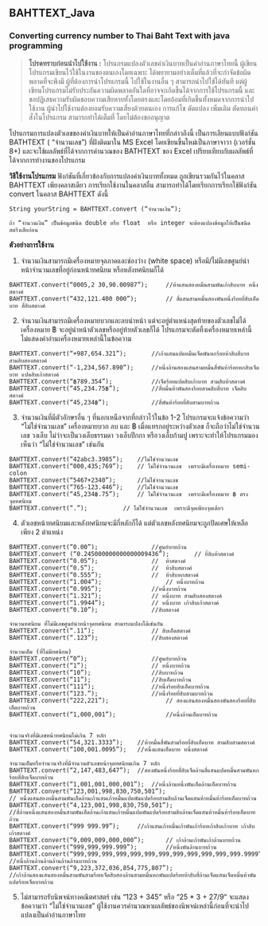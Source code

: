 ## BAHTTEXT_Java
### Converting currency number to Thai Baht Text with java programming

> **โปรดทราบก่อนนำไปใช้งาน :** โปรแกรมแปลงตัวเลขค่าเงินบาทเป็นคำอ่านภาษาไทยนี้ ผู้เขียนโปรแกรมเขียนไว้ใช้ในงานของตนเองโดยเฉพาะ ได้พยายามอย่างเต็มที่แล้วที่จะกำจัดข้อผิดพลาดที่จะพึงมี ผู้ที่ต้องการนำโปรแกรมนี้
> ไปใช้ในงานอื่น ๆ สามารถนำไปใช้ได้ทันที แต่ผู้เขียนโปรแกรมไม่รับประกันความผิดพลาดอันใดที่อาจจะเกิดขึ้นได้จากการใช้โปรแกรมนี้  และขอปฏิเสธความรับผิดชอบความเสียหายทั้งโดยตรงและโดยอ้อมที่เกิดขึ้นทั้งหมดจากการนำไปใช้งาน
> ผู้นำไปใช้งานต้องยอมรับความเสี่ยงด้วยตนเอง การแก้ไข ดัดแปลง เพิ่มเติม ตัดทอนคำสั่งในโปรแกรม สามารถทำได้เต็มที่ โดยไม่ต้องขออนุญาต

โปรแกรมการแปลงตัวเลขของค่าเงินบาทให้เป็นคำอ่านภาษาไทยที่กล่าวถึงนี้ เป็นการเลียนแบบฟังก์ชัน BATHTEXT ( “จำนวนเลข”)  ที่ฝังติดมาใน MS Excel  โดยเขียนขึ้นใหม่เป็นภาษาจาวา (เวอร์ชั่น 8+)  และจะใช้ผลลัพธ์ที่ได้จากการคำนวณของ BATHTEXT ของ Excel  เปรียบเทียบกับผลลัพธ์ที่ได้จากการทำงานของโปรแกรม

**วิธีใช้งานโปรแกรม**
	ฟังก์ชันที่เกี่ยวข้องกับการแปลงค่าเงินบาททั้งหมด ถูกเขียนรวมกันไว้ในคลาส BAHTTEXT  เพียงคลาสเดียว การเรียกใช้งานในคลาสอื่น สามารถทำได้โดยเรียกการเรียกใช้ฟังก์ชัน convert ในคลาส BAHTTEXT ดังนี้
	
	String yourString = BAHTTEXT.convert (“จำนวนเงิน”); 
	
	ถ้า “จำนวนเงิน” เป็นข้อมูลชนิด double หรือ float  หรือ integer จะต้องแปลงข้อมูลให้เป็นชนิดสตริงเสียก่อน

**ตัวอย่างการใช้งาน**   
  1. จำนวนเงินสามารถมีเครื่องหมายจุลภาคและช่องว่าง (white space)  หรือมี/ไม่มีเลขศูนย์นำหน้าจำนวนเลขที่อยู่ก่อนหน้าทศนิยม หรือหลังทศนิยมก็ได้
  
  	BAHTTEXT.convert(“0005,2 30,90.00987”);		//ห้าแสนสองหมื่นสามพันเก้าสิบบาท หนึ่งสตางค์
	BAHTTEXT.convert(“432,121.400 000”);		// สี่แสนสามหมื่นสองพันหนึ่งร้อยยี่สิบเอ็ดบาท สี่สิบสตางค์
	
  2. จำนวนเงินสามารถมีเครื่องหมายบวกและลบนำหน้า แต่จะอยู่ตำแหน่งสุดท้ายของตัวเลขไม่ได้ เครื่องหมาย ฿ จะอยู่นำหน้าตัวเลขหรืออยู่ท้ายตัวเลขก็ได้ โปรแกรมจะตัดทิ้งเครื่องหมายเหล่านี้ ไม่แสดงคำอ่านเครื่องหมายเหล่านี้ในข้อความ
  
	BAHTTEXT.convert(“+987,654.321”); 		//เก้าแสนแปดหมื่นเจ็ดพันหกร้อยห้าสิบสี่บาท สามสิบสองสตางค์
	BAHTTEXT.convert(“-1,234,567.890”);		//หนึ่งล้านสองแสนสามหมื่นสี่พันห้าร้อยหกสิบเจ็ดบาท แปดสิบเก้าสตางค์
	BAHTTEXT.convert(“฿789.354”); 			//เจ็ดร้อยแปดสิบเก้าบาท สามสิบห้าสตางค์
	BAHTTEXT.convert(“45,234.75฿”);			//สี่หมื่นห้าพันสองร้อยสามสิบสี่บาท เจ็ดสิบสตางค์
	BAHTTEXT.convert(“45,234฿”);  			//สี่พันห้าร้อยยี่สิบสามบาทถ้วน

  3. จำนวนเงินที่มีตัวอักษรอื่น ๆ ที่นอกเหนือจากที่กล่าวไว้ในข้อ 1-2  โปรแกรมจะแจ้งข้อความว่า “ไม่ใช่จำนวนเลข”  เครื่องหมายบวก ลบ และ ฿ เมื่อแทรกอยู่ระหว่างตัวเลข ก็จะถือว่าไม่ใช่จำนวนเลข วงเล็บ ไม่ว่าจะเป็นวงเล็บธรรมดา วงเล็บปีกกา หรือวงเล็บก้ามปู เพราะจะทำให้โปรแกรมมองเห็นว่า “ไม่ใช่จำนวนเลข” เช่นกัน
 
 	BAHTTEXT.convert(“42abc3.3985”);	//ไม่ใช่จำนวนเลข
	BAHTTEXT.convert(“000,435;769”);	// ไม่ใช่จำนวนเลข  เพราะมีเครื่องหมาย semi-colon
	BAHTTEXT.convert(“5467+2340”);		//ไม่ใช่จำนวนเลข
	BAHTTEXT.convert(“765-123.446”);	//ไม่ใช่จำนวนเลข
	BAHTTEXT.convert(“45,234฿.75”); 	// ไม่ใช่จำนวนเลข  เพราะมีเครื่องหมาย ฿ ตรงจุดทศนิยม
	BAHTTEXT.convert(“.”);			// ไม่ใช่จำนวนเลข  เพราะมีจุดเพียงจุดเดียว

  4. ตัวเลชหน้าทศนิยมและหลังทศนิยมจะมีกี่หลักก็ได้  แต่ตัวเลขหลังทศนิยมจะถูกปัดเศษให้เหลือเพียง 2  ตำแหน่ง
  
  	BAHTTEXT.convert(“0.00”);				//ศูนย์บาทถ้วน
	BAHTTEXT.convert (“0.245000000000000009436”);  		// ยี่สิบห้าสตางค์
	BAHTTEXT.convert(“0.05”); 				//  ห้าสตางค์
	BAHTTEXT.convert(“0.5”); 				//  ห้าสิบสตางค์
	BAHTTEXT.convert(“0.555”); 				//  ห้าสิบหกสตางค์
	BAHTTEXT.convert(“1.004”);  				// หนึ่งบาทถ้วน
	BAHTTEXT.convert(“0.995”);				//หนึ่งบาทถ้วน
	BAHTTEXT.convert(“1.321”);				// หนึ่งบาท สามสิบสองสตางค์
	BAHTTEXT.convert(“1.9944”);				// หนึ่งบาท เก้าสิบเก้าสตางค์
	BAHTTEXT.convert(“0.10”);				//สิบสตางค์
	
	จำนวนทศนิยม ที่ไม่มีเลขศูนย์นำหน้าจุดทศนิยม สามารถแปลงได้เช่นกัน
	BAHTTEXT.convert(“.11”);				// สิบเอ็ดสตางค์
	BAHTTEXT.convert(“.123”);				//สิบสองสตางค์
	
	จำนวนเต็ม (ที่ไม่มีทศนิยม)
	BAHTTEXT.convert(“0”);					//ศูนย์บาทถ้วน
	BAHTTEXT.convert(“1”);					// หนึ่งบาทถ้วน
	BAHTTEXT.convert(“10”);					//สิบบาทถ้วน
	BAHTTEXT.convert(“11”);					//สิบเอ็ดบาทถ้วน
	BAHTTEXT.convert(“111”);				//หนึ่งร้อยสิบเอ็ดบาทถ้วน
	BAHTTEXT.convert(“123.”);				//หนึ่งร้อยยี่สิบสามบาทถ้วน
	BAHTTEXT.convert(“222,221”);				// สองแสนสองหมื่นสองพันสองร้อยยี่สิบเอ็ดบาทถ้วน
	BAHTTEXT.convert(“1,000,001”);				//หนึ่งล้านเอ็ดบาทถ้วน
	
	
	จำนวนจริงที่มีเลขหน้าทศนิยมไม่เกิน 7 หลัก 
	BAHTTEXT.convert(“54,321.3333”);	//ห้าหมื่นสี่พันสามร้อยยี่สิบเอ็ดบาท สามสิบสามสตางค์
	BAHTTEXT.convert(“100,001.0095”);	//หนึ่งแสนเอ็ดบาท หนึ่งสตางค์
	
	จำนวนเต็มหรือจำนวนจริงที่มีจำนวนตัวเลขหน้าจุดทศนิยมเกิน 7 หลัก
	BAHTTEXT.convert(“2,147,483,647”);	//สองพันหนึ่งร้อยสี่สิบเจ็ดล้านสี่แสนแปดหมื่นสามพันหกร้อยสี่สิบเจ็ดบาทถ้วน
	BAHTTEXT.convert(“1,001,001,000,001”);	//หนึ่งล้านหนึ่งพันเอ็ดล้านเอ็ดบาทถ้วน
	BAHTTEXT.convert(“123,001,998,830,750,501”);
	// หนึ่งแสนสองหมื่นสามพันเอ็ดล้านเก้าแสนเก้าหมื่นแปดพันแปดร้อยสามสิบล้านเจ็ดแสนห้าหมื่นห้าร้อยเอ็ดบาทถ้วน
	BAHTTEXT.convert(“4,123,001,998,830,750,501”);
	//สี่ล้านหนึ่งแสนสองหมื่นสามพันเอ็ดล้านเก้าแสนเก้าหมื่นแปดพันแปดร้อยสามสิบล้านเจ็ดแสนห้าหมื่นห้าร้อยเอ็ดบาทถ้วน
	BAHTTEXT.convert(“999 999.99”);		//เก้าแสนเก้าหมื่นเก้าพันเก้าร้อยเก้าสิบเก้าบาท เก้าสิบเก้าสตางค์
	BAHTTEXT.convert(“9,009,009,000,000”);		// เก้าล้านเก้าพันเก้าล้านบาทถ้วน
	BAHTTEXT.convert(“999,999,999.999”);		//หนึ่งพันล้านบาทถ้วน
	BAHTTEXT.convert(“999,999,999,999,999,999,999,999,999,999,999,999.9999”);	//หนึ่งล้านล้านล้านล้านล้านล้านบาทถ้วน
	BAHTTEXT.convert(“9,223,372,036,854,775,807”);
	//เก้าล้านสองแสนสองหมื่นสามพันสามร้อยเจ็ดสิบสองล้านสามหมื่นหกพันแปดร้อยห้าสิบสี่ล้านเจ็ดแสนเจ็ดหมื่นห้าพันแปดร้อยเจ็ดบาทถ้วน


  5. ไม่สามารถรับนิพจน์ทางคณิตศาสตร์ เช่น  “123 + 345” หรือ “25 * 3 + 27/9“ จะแสดงข้อความว่า “ไม่ใช่จำนวนเลข” ผู้ใช้งานควรคำนวณหาผลลัพธ์ของนิพจน์เหล่านี้ก่อนที่จะนำไปแปลงเป็นคำอ่านภาษาไทย
  
  
